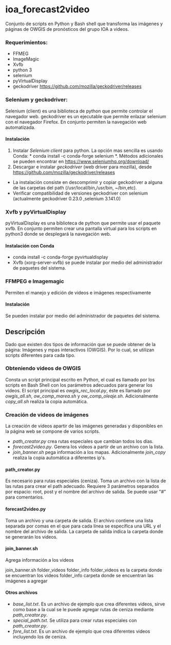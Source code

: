 # ioa_forecast2video
Conjunto de scripts en Python y Bash shell que transforma las imágenes y páginas de OWGIS de pronósticos del grupo IOA a videos.

### Requerimientos:
  * FFMEG
  * ImageMagic
  * Xvfb
  * python 3
  * selenium
  * pyVirtualDisplay 
  * geckodriver https://github.com/mozilla/geckodriver/releases
  

### Selenium y geckodriver:
Selenium (client) es una biblioteca de python que permite controlar el navegador web.
geckodriver es un ejecutable que permite enlazar selenium con el navegador Firefox. 
En conjunto permiten la navegación web automatizada.
#### Instalación
  1. Instalar *Selenium client* para python. La opción mas sencilla es usando Conda: * conda install -c conda-forge selenium *. Métodos adicionales se pueden encontrar en https://www.seleniumhq.org/download/
  2. Descargar e instalar *geckodriver* (web driver para mozilla), desde https://github.com/mozilla/geckodriver/releases
  * La instalación consiste en descomprimir y copiar geckodriver a alguna de las carpetas del path (/usr/local/bin,/usr/bin, ~/bin,etc).
  * Verificar compatibilidad de versiones geckodriver con selenium (actualmente geckodriver 0.23.0 ,selenium 3.141.0)
### Xvfb y pyVirtualDisplay
pyVirtualDisplay es una biblioteca de python que permite usar el paquete xvfb.
En conjunto permiten crear una pantalla virtual para los scripts en python3 donde se desplegará la navegación web.
#### Instalación con Conda
* conda install -c conda-forge pyvirtualdisplay 
* Xvfb (xorg-server-xvfb) se puede instalar por medio del administrador de paquetes del sistema.

### FFMPEG e Imagemagic
Permiten el manejo y edición de videos e imágenes respectivamente
#### Instalación
Se pueden instalar por medio del administrador de paquetes del sistema.

## Descripción
Dado que existen dos tipos de información que se puede obtener de la página: Imágenes y mpas interactivos (OWGIS).
Por lo cual, se utilizan scripts diferentes para cada tipo.
### Obteniendo videos de OWGIS
Consta un script principal escrito en Python, el cual es llamado por los scripts en Bash Shell con los parámetros adecuados para generar los videos.
El script principal es *owgis_rec_local.py*, éste es llamado por *owgis_all.sh*, *ow_comp_marea.sh* y *ow_comp_oleaje.sh*.
Adicionalmente *copy_all.sh* realiza la copia automática. 

### Creación de videos de imágenes
La creación de videos apartir de las imágenes generadas y disponibles en la página web se compone de varios scripts.
* *path_creator.py* crea rutas especiales que cambian todos los días.
* *forecast2video.py*. Genera los videos a partir de un archivo con la lista.
* *join_banner.sh* pega información a los mapas.
Adicionalmente *join_copy* realiza la copia automática a diferentes ip's.

#### path_creator.py
Es necesario para rutas especiales (ceniza).
Toma un archivo con la lista de las rutas para crear el path adecuado.
Requiere 3 parámetros separados por espacio: root, post y el nombre del archivo de salida.
Se puede usar "#" para comentarios.

#### forecast2video.py
Toma un archivo y una carpeta de salida.
El archivo contiene una lista separada por comas en el que para cada línea se especifica una URL y el nombre del archivo de salida.
La carpeta de salida indica la carpeta donde se generarán los videos.

#### join_banner.sh
Agrega información a los videos

join_banner.sh folder_videos folder_info
folder_videos es la carpeta donde se encuentran los videos
folder_info carpeta donde se encuentran las imágenes a agregar


#### Otros archivos
* *base_list.txt*. Es un archivo de ejemplo que crea diferentes videos, sirve como base a la cual se le puede agregar rutas de ceniza mediante *path_creator.py*.
* *special_path.txt*. Se utiliza para crear rutas especiales con *path_creator.py*.
* *fore_list.txt*. Es un archivo de ejemplo que crea diferentes videos incluyendo los de ceniza.

